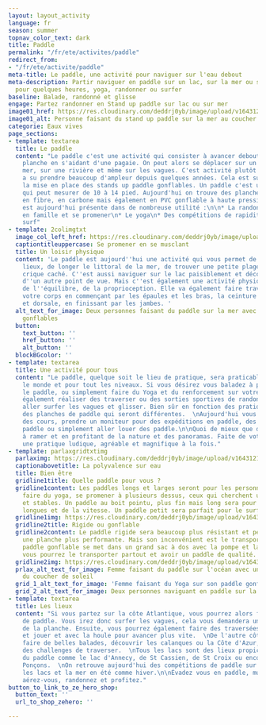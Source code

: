 ```yaml
---
layout: layout_activity
language: fr
season: summer
topnav_color_text: dark
title: Paddle
permalink: "/fr/ete/activites/paddle"
redirect_from:
- "/fr/ete/activite/paddle"
meta-title: Le paddle, une activité pour naviguer sur l'eau debout
meta-description: Partir naviguer en paddle sur un lac, sur la mer ou sur l'océan
  pour quelques heures, yoga, randonner ou surfer
baseline: Balade, randonné et glisse
engage: Partez randonner en Stand up paddle sur lac ou sur mer
image01_href: https://res.cloudinary.com/deddrj0yb/image/upload/v1643121216/website/summer/damir-spanic-yG_kRzUtajU-unsplash_bgrwuc.jpg
image01_alt: Personne faisant du stand up paddle sur la mer au coucher de soleil
categorie: Eaux vives
page_sections:
- template: textarea
  title: Le paddle
  content: "Le paddle c'est une activité qui consister à avancer debout sur un grande
    planche en s'aidant d'une pagaie. On peut alors se déplacer sur un lac, sur la
    mer, sur une rivière et même sur les vagues. C'est activité plutôt récente qui
    a su prendre beaucoup d'ampleur depuis quelques années. Cela est surtout dû à
    la mise en place des stands up paddle gonflables. Un paddle c'est une longue planche
    qui peut mesurer de 10 à 14 pied. Aujourd'hui on trouve des planches en époxy,
    en fibre, en carbone mais également en PVC gonflable à haute pression. Cette activité
    est aujourd'hui présente dans de nombreuse utilité :\n\n* La randonnée\n* S'amuser
    en famille et se promener\n* Le yoga\n* Des compétitions de rapidité \n* Le paddle
    surf"
- template: 2colimgtxt
  image_col_left_href: https://res.cloudinary.com/deddrj0yb/image/upload/v1643121215/website/summer/hanif-mahmad-CbMLzxrvwcg-unsplash_ugwttz.jpg
  captiontitleuppercase: Se promener en se musclant
  title: Un loisir physique
  content: 'Le paddle est aujourd''hui une activité qui vous permet de découvrir des
    lieux, de longer le littoral de la mer, de trouver une petite plage, une petite
    crique caché. C''est aussi naviguer sur le lac paisiblement et découvrir des paysages
    d''un autre point de vue. Mais c''est également une activité physique qui demande
    de l''équilibre, de la proprioception. Elle va également faire travailler tout
    votre corps en commençant par les épaules et les bras, la ceinture abdominale
    et dorsale, en finissant par les jambes. '
  alt_text_for_image: Deux personnes faisant du paddle sur la mer avec des paddles
    gonflables
  button:
    text_button: ''
    href_button: ''
    alt_button: ''
  blockBGcolor: ''
- template: textarea
  title: Une activité pour tous
  content: "Le paddle, quelque soit le lieu de pratique, sera praticable par tout
    le monde et pour tout les niveaux. Si vous désirez vous baladez à plusieurs dessus
    le paddle, ou simplement faire du Yoga et du renforcement sur votre paddle. Mais
    également réaliser des traverser ou des sorties sportives de randonnée ou encore
    aller surfer les vagues et glisser. Bien sûr en fonction des pratiques on retrouvera
    des planches de paddle qui seront différentes.  \nAujourd'hui vous pouvez réserver
    des cours, prendre un moniteur pour des expéditions en paddle, des cours de yoga
    paddle ou simplement aller louer des paddle.\n\nQuoi de mieux que d'être au soleil,
    à ramer et en profitant de la nature et des panoramas. Faite de votre entraînements
    une pratique ludique, agréable et magnifique à la fois."
- template: parlaxgridtxtimg
  parlaximg: https://res.cloudinary.com/deddrj0yb/image/upload/v1643121215/website/summer/reynzo-u5vx3Ke0_RM-unsplash_korw9x.jpg
  captionabovetitle: La polyvalence sur eau
  title: Bien être
  gridline1title: Quelle paddle pour vous ?
  gridline1content: Les paddles longs et larges seront pour les personnes souhaitant
    faire du yoga, se promener à plusieurs dessus, ceux qui cherchent un paddle faciles
    et stables. Un paddle au boit pointu, plus fin mais long sera pour des randonnées
    longues et de la vitesse. Un paddle petit sera parfait pour le surf.
  gridline1img: https://res.cloudinary.com/deddrj0yb/image/upload/v1643121216/website/summer/daniel-frank-ipombqoEXpE-unsplash_i5tdyz.jpg
  gridline2title: Rigide ou gonflable
  gridline2content: Le paddle rigide sera beaucoup plus résistant et permettra d'avoir
    une planche plus performante. Mais son inconvénient est le transport. Alors le
    paddle gonflable se met dans un grand sac à dos avec la pompe et la pagaie et
    vous pourrez le transporter partout et avoir un paddle de qualité.
  gridline2img: https://res.cloudinary.com/deddrj0yb/image/upload/v1643121215/website/summer/tower-paddle-boards-u-l-P4agRpk-unsplash_v7mozk.jpg
  prlax_alt_text_for_image: Femme faisant du paddle sur l'océan avec une vague lors
    du coucher de soleil
  grid_1_alt_text_for_image: 'Femme faisant du Yoga sur son paddle gonflable '
  grid_2_alt_text_for_image: Deux personnes naviguant en paddle sur la mer
- template: textarea
  title: Les lieux
  content: "Si vous partez sur la côte Atlantique, vous pourrez alors faire deux types
    de paddle. Vous irez donc surfer les vagues, cela vous demandera une bonne maitrise
    de la planche. Ensuite, vous pourrez également faire des traversées dans l'océan
    et jouer et avec la houle pour avancer plus vite.  \nDe l'autre côté, vous pourrez
    faire de belles balades, découvrir les calanques ou la Côte d'Azur, tout réaliser
    des challenges de traverser.  \nTous les lacs sont des lieux propices à la pratique
    du paddle comme le lac d'Annecy, de St Cassien, de St Croix ou encore de Serre
    Ponçons.  \nOn retrouve aujourd'hui des compétitions de paddle sur les rivières,
    les lacs et la mer en été comme hiver.\n\nÉvadez vous en paddle, musclez-vous,
    aérez-vous, randonnez et profitez."
button_to_link_to_ze_hero_shop:
  button_text: ''
  url_to_shop_zehero: ''

---
```

